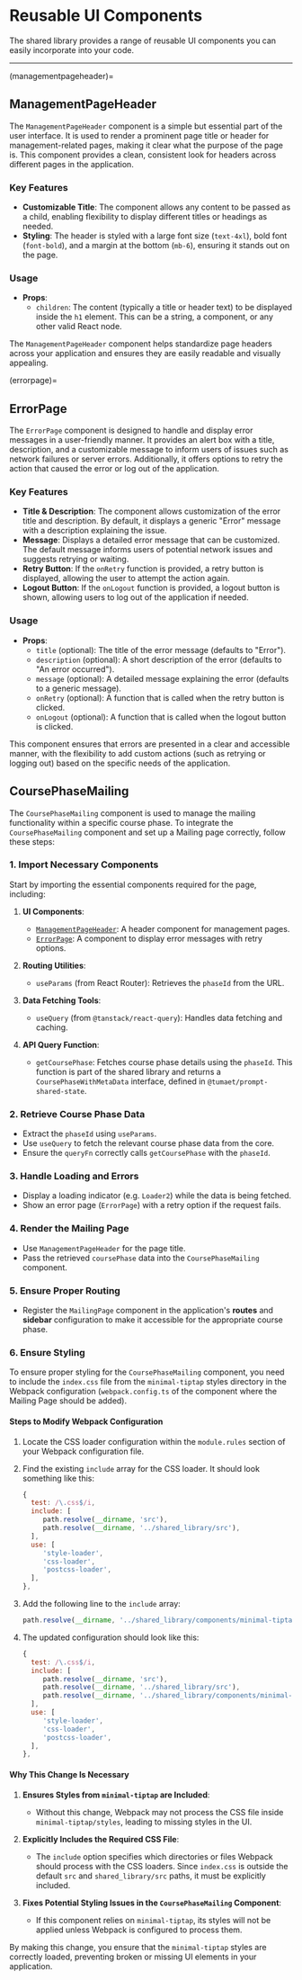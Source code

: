 # Reusable UI Components

The shared library provides a range of reusable UI components you can easily incorporate into your code.

---

(managementpageheader)=

## ManagementPageHeader

The `ManagementPageHeader` component is a simple but essential part of the user interface. It is used to render a prominent page title or header for management-related pages, making it clear what the purpose of the page is. This component provides a clean, consistent look for headers across different pages in the application.

### Key Features

- **Customizable Title**: The component allows any content to be passed as a child, enabling flexibility to display different titles or headings as needed.
- **Styling**: The header is styled with a large font size (`text-4xl`), bold font (`font-bold`), and a margin at the bottom (`mb-6`), ensuring it stands out on the page.

### Usage

- **Props**:
  - `children`: The content (typically a title or header text) to be displayed inside the `h1` element. This can be a string, a component, or any other valid React node.

The `ManagementPageHeader` component helps standardize page headers across your application and ensures they are easily readable and visually appealing.

(errorpage)=

## ErrorPage

The `ErrorPage` component is designed to handle and display error messages in a user-friendly manner. It provides an alert box with a title, description, and a customizable message to inform users of issues such as network failures or server errors. Additionally, it offers options to retry the action that caused the error or log out of the application.

### Key Features

- **Title & Description**: The component allows customization of the error title and description. By default, it displays a generic "Error" message with a description explaining the issue.
- **Message**: Displays a detailed error message that can be customized. The default message informs users of potential network issues and suggests retrying or waiting.
- **Retry Button**: If the `onRetry` function is provided, a retry button is displayed, allowing the user to attempt the action again.
- **Logout Button**: If the `onLogout` function is provided, a logout button is shown, allowing users to log out of the application if needed.

### Usage

- **Props**:
  - `title` (optional): The title of the error message (defaults to "Error").
  - `description` (optional): A short description of the error (defaults to "An error occurred").
  - `message` (optional): A detailed message explaining the error (defaults to a generic message).
  - `onRetry` (optional): A function that is called when the retry button is clicked.
  - `onLogout` (optional): A function that is called when the logout button is clicked.

This component ensures that errors are presented in a clear and accessible manner, with the flexibility to add custom actions (such as retrying or logging out) based on the specific needs of the application.

## CoursePhaseMailing

The `CoursePhaseMailing` component is used to manage the mailing functionality within a specific course phase.
To integrate the `CoursePhaseMailing` component and set up a Mailing page correctly, follow these steps:

### 1. Import Necessary Components

Start by importing the essential components required for the page, including:

1. **UI Components**:

   - [`ManagementPageHeader`](#managementpageheader): A header component for management pages.
   - [`ErrorPage`](#errorpage): A component to display error messages with retry options.

2. **Routing Utilities**:

   - `useParams` (from React Router): Retrieves the `phaseId` from the URL.

3. **Data Fetching Tools**:

   - `useQuery` (from `@tanstack/react-query`): Handles data fetching and caching.

4. **API Query Function**:
   - `getCoursePhase`: Fetches course phase details using the `phaseId`. This function is part of the shared library and returns a `CoursePhaseWithMetaData` interface, defined in `@tumaet/prompt-shared-state`.

### 2. Retrieve Course Phase Data

- Extract the `phaseId` using `useParams`.
- Use `useQuery` to fetch the relevant course phase data from the core.
- Ensure the `queryFn` correctly calls `getCoursePhase` with the `phaseId`.

### 3. Handle Loading and Errors

- Display a loading indicator (e.g. `Loader2`) while the data is being fetched.
- Show an error page (`ErrorPage`) with a retry option if the request fails.

### 4. Render the Mailing Page

- Use `ManagementPageHeader` for the page title.
- Pass the retrieved `coursePhase` data into the `CoursePhaseMailing` component.

### 5. Ensure Proper Routing

- Register the `MailingPage` component in the application's **routes** and **sidebar** configuration to make it accessible for the appropriate course phase.

### 6. Ensure Styling

To ensure proper styling for the `CoursePhaseMailing` component, you need to include the `index.css` file from the `minimal-tiptap` styles directory in the Webpack configuration (`webpack.config.ts` of the component where the Mailing Page should be added).

#### Steps to Modify Webpack Configuration

1. Locate the CSS loader configuration within the `module.rules` section of your Webpack configuration file.
2. Find the existing `include` array for the CSS loader. It should look something like this:

   ```javascript
   {
     test: /\.css$/i,
     include: [
        path.resolve(__dirname, 'src'),
        path.resolve(__dirname, '../shared_library/src'),
     ],
     use: [
        'style-loader',
        'css-loader',
        'postcss-loader',
     ],
   },
   ```

3. Add the following line to the `include` array:

   ```javascript
   path.resolve(__dirname, '../shared_library/components/minimal-tiptap/styles/index.css'),
   ```

4. The updated configuration should look like this:

   ```javascript
   {
     test: /\.css$/i,
     include: [
        path.resolve(__dirname, 'src'),
        path.resolve(__dirname, '../shared_library/src'),
        path.resolve(__dirname, '../shared_library/components/minimal-tiptap/styles/index.css'),
     ],
     use: [
        'style-loader',
        'css-loader',
        'postcss-loader',
     ],
   },
   ```

#### Why This Change Is Necessary

1. **Ensures Styles from `minimal-tiptap` are Included**:

   - Without this change, Webpack may not process the CSS file inside `minimal-tiptap/styles`, leading to missing styles in the UI.

2. **Explicitly Includes the Required CSS File**:

   - The `include` option specifies which directories or files Webpack should process with the CSS loaders. Since `index.css` is outside the default `src` and `shared_library/src` paths, it must be explicitly included.

3. **Fixes Potential Styling Issues in the `CoursePhaseMailing` Component**:
   - If this component relies on `minimal-tiptap`, its styles will not be applied unless Webpack is configured to process them.

By making this change, you ensure that the `minimal-tiptap` styles are correctly loaded, preventing broken or missing UI elements in your application.
